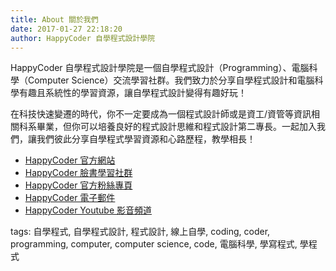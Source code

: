 ```yaml
---
title: About 關於我們
date: 2017-01-27 22:18:20
author: HappyCoder 自學程式設計學院
---
```


HappyCoder 自學程式設計學院是一個自學程式設計（Programming）、電腦科學（Computer Science）交流學習社群。我們致力於分享自學程式設計和電腦科學有趣且系統性的學習資源，讓自學程式設計變得有趣好玩！

在科技快速變遷的時代，你不一定要成為一個程式設計師或是資工/資管等資訊相關科系畢業，但你可以培養良好的程式設計思維和程式設計第二專長。一起加入我們，讓我們彼此分享自學程式學習資源和心路歷程，教學相長！​

- [HappyCoder 官方網站](https://www.happycoder.org/)
- [HappyCoder 臉書學習社群](https://www.facebook.com/groups/HappyCoderOrg/)
- [HappyCoder 官方粉絲專頁](https://www.facebook.com/HappyCoderOrg/)
- [HappyCoder 電子郵件](mailto:happycoderorg@gmail.com)
- [HappyCoder Youtube 影音頻道](https://www.youtube.com/channel/UCehU65UuvbswxhZ4CXJkdxA)

tags: 自學程式, 自學程式設計, 程式設計, 線上自學, coding, coder, programming, computer, computer science, code, 電腦科學, 學寫程式, 學程式
